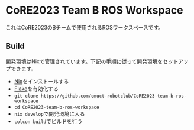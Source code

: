# CoRE2023 Team B ROS Workspace

これはCoRE2023のBチームで使用されるROSワークスペースです。

## Build
開発環境はNixで管理されています。下記の手順に従って開発環境をセットアップできます。
* [Nix](https://nixos.org/download.html)をインストールする
* [Flake](https://nixos.wiki/wiki/Flakes)を有効化する
* `git clone https://github.com/omuct-robotclub/CoRE2023-team-b-ros-workspace`
* `cd CoRE2023-team-b-ros-workspace`
* `nix develop`で開発環境に入る
* `colcon build`でビルドを行う
